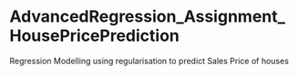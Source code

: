 # AdvancedRegression_Assignment_HousePricePrediction
Regression Modelling using regularisation to predict Sales Price of houses

